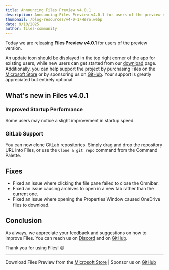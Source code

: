 ```yaml
---
title: Announcing Files Preview v4.0.1
description: Announcing Files Preview v4.0.1 for users of the preview version.
thumbnail: /blog-resources/v4-0-1/Hero.webp
date: 9/10/2025
author: files-community
---
```


Today we are releasing **Files Preview v4.0.1** for users of the preview version.

An update icon should be displayed in the top right corner of the app for existing users, while new users can get started from our [download](/download/) page. Additionally, you can help support the project by purchasing Files on the [Microsoft Store](ms-windows-store://pdp/?ProductId=9NSQD9PKV3SS&cid=FilesWebsite) or by sponsoring us on [GitHub](https://github.com/sponsors/yaira2). Your support is greatly appreciated but entirely optional.

## What's new in Files v4.0.1

### Improved Startup Performance

Some users may notice a slight improvement in startup speed.

### GitLab Support

You can now clone GitLab repositories. Simply drag and drop the repository URL into Files, or use the `Clone a git repo` command from the Command Palette.

## Fixes

- Fixed an issue where clicking the file pane failed to close the Omnibar.
- Fixed an issue causing archives to open in a new tab rather than the current one.
- Fixed an issue where opening the Properties Window caused OneDrive files to download.

## Conclusion

As always, we appreciate your feedback and suggestions on how to improve Files. You can reach us on [Discord](https://discord.gg/files) and on [GitHub](https://github.com/files-community/Files/).

Thank you for using Files! 😊

---

Download Files Preview from the [Microsoft Store](ms-windows-store://pdp/?ProductId=9NSQD9PKV3SS&cid=FilesWebsite) | Sponsor us on [GitHub](https://github.com/sponsors/yaira2/)
